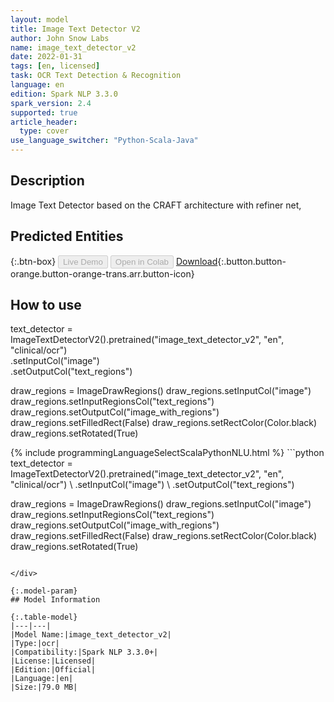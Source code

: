 ```yaml
---
layout: model
title: Image Text Detector V2
author: John Snow Labs
name: image_text_detector_v2
date: 2022-01-31
tags: [en, licensed]
task: OCR Text Detection & Recognition
language: en
edition: Spark NLP 3.3.0
spark_version: 2.4
supported: true
article_header:
  type: cover
use_language_switcher: "Python-Scala-Java"
---
```


## Description

Image Text Detector based on the CRAFT architecture with refiner net,

## Predicted Entities



{:.btn-box}
<button class="button button-orange" disabled>Live Demo</button>
<button class="button button-orange" disabled>Open in Colab</button>
[Download](https://s3.amazonaws.com/auxdata.johnsnowlabs.com/clinical/ocr/image_text_detector_v2_en_3.3.0_2.4_1643618928538.zip){:.button.button-orange.button-orange-trans.arr.button-icon}

## How to use

text_detector = ImageTextDetectorV2().pretrained("image_text_detector_v2", "en", "clinical/ocr") \
     .setInputCol("image") \
     .setOutputCol("text_regions")

 draw_regions = ImageDrawRegions()
 draw_regions.setInputCol("image")
 draw_regions.setInputRegionsCol("text_regions")
 draw_regions.setOutputCol("image_with_regions")
 draw_regions.setFilledRect(False)
 draw_regions.setRectColor(Color.black)
 draw_regions.setRotated(True)

<div class="tabs-box" markdown="1">
{% include programmingLanguageSelectScalaPythonNLU.html %}
```python
text_detector = ImageTextDetectorV2().pretrained("image_text_detector_v2", "en", "clinical/ocr") \
     .setInputCol("image") \
     .setOutputCol("text_regions")

 draw_regions = ImageDrawRegions()
 draw_regions.setInputCol("image")
 draw_regions.setInputRegionsCol("text_regions")
 draw_regions.setOutputCol("image_with_regions")
 draw_regions.setFilledRect(False)
 draw_regions.setRectColor(Color.black)
 draw_regions.setRotated(True)
```

</div>

{:.model-param}
## Model Information

{:.table-model}
|---|---|
|Model Name:|image_text_detector_v2|
|Type:|ocr|
|Compatibility:|Spark NLP 3.3.0+|
|License:|Licensed|
|Edition:|Official|
|Language:|en|
|Size:|79.0 MB|